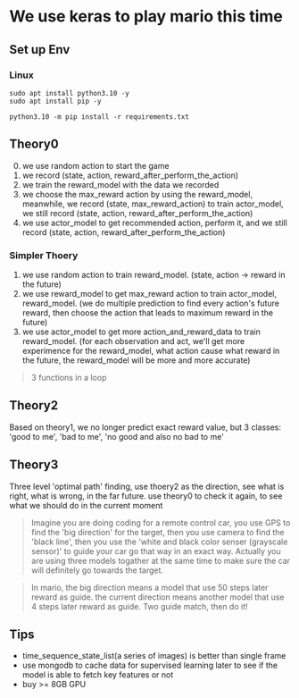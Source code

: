 # We use keras to play mario this time

## Set up Env
### Linux
```
sudo apt install python3.10 -y
sudo apt install pip -y

python3.10 -m pip install -r requirements.txt
```

## Theory0
0. we use random action to start the game
1. we record (state, action, reward_after_perform_the_action)
2. we train the reward_model with the data we recorded
3. we choose the max_reward action by using the reward_model, meanwhile, we record (state, max_reward_action) to train actor_model, we still record (state, action, reward_after_perform_the_action)
4. we use actor_model to get recommended action, perform it, and we still record (state, action, reward_after_perform_the_action)

### Simpler Thoery
1. we use random action to train reward_model. (state, action -> reward in the future)
2. we use reward_model to get max_reward action to train actor_model, reward_model. (we do multiple prediction to find every action's future reward, then choose the action that leads to maximum reward in the future)
3. we use actor_model to get more action_and_reward_data to train reward_model. (for each observation and act, we'll get more experimence for the reward_model, what action cause what reward in the future, the reward_model will be more and more accurate)

> 3 functions in a loop


## Theory2
Based on theory1, we no longer predict exact reward value, but 3 classes: 'good to me', 'bad to me', 'no good and also no bad to me'


## Theory3
Three level 'optimal path' finding, use thoery2 as the direction, see what is right, what is wrong, in the far future. use theory0 to check it again, to see what we should do in the current moment

> Imagine you are doing coding for a remote control car, you use GPS to find the 'big direction' for the target, then you use camera to find the 'black line', then you use the 'white and black color senser (grayscale sensor)' to guide your car go that way in an exact way. Actually you are using three models togather at the same time to make sure the car will definitely go towards the target.

> In mario, the big direction means a model that use 50 steps later reward as guide. the current direction means another model that use 4 steps later reward as guide. Two guide match, then do it!


## Tips
* time_sequence_state_list(a series of images) is better than single frame
* use mongodb to cache data for supervised learning later to see if the model is able to fetch key features or not
* buy >= 8GB GPU